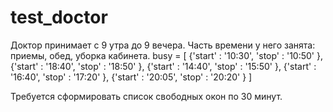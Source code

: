 # test_doctor
Доктор принимает с 9 утра до 9 вечера.
Часть времени у него занята: приемы, обед, уборка кабинета.
  busy = [
  {'start' : '10:30',
  'stop' : '10:50'
  },
  {'start' : '18:40',
  'stop' : '18:50'
  },
  {'start' : '14:40',
  'stop' : '15:50'
  },
  {'start' : '16:40',
  'stop' : '17:20'
  },
  {'start' : '20:05',
  'stop' : '20:20'
  }
  ]

Требуется сформировать список свободных окон по 30 минут.
